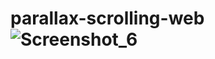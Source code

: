 # parallax-scrolling-web![Screenshot_6](https://github.com/Anoosha-Rizwan/parallax-scrolling-web/assets/110907766/45314fa8-e392-4892-a578-7246c78bc75c)
